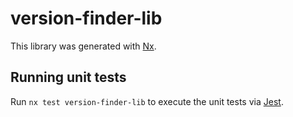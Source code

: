 # version-finder-lib

This library was generated with [Nx](https://nx.dev).

## Running unit tests

Run `nx test version-finder-lib` to execute the unit tests via [Jest](https://jestjs.io).
